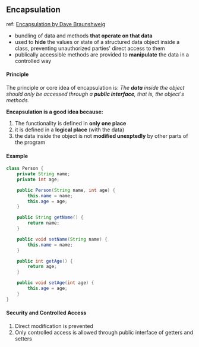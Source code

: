 ## Encapsulation
ref: [Encapsulation by Dave Braunshweig](https://press.rebus.community/programmingfundamentals/chapter/encapsulation/)

- bundling of data and methods **that operate on that data**
- used to **hide** the values or state of a structured data object inside a class, preventing unauthorized parties' direct access to them
- publically accessible methods are provided to **manipulate** the data in a controlled way

#### Principle
The principle or core idea of encapsulation is:
*The **data** inside the object should only be accessed through a **public interface**, that is, the object's methods.*

**Encapsulation is a good idea because:**
1. The functionality is defined in **only one place**
2. it is defined in a **logical place** (with the data)
3. the data inside the object is not **modified unexptedly** by other parts of the program

#### Example
```java
class Person {
    private String name;
    private int age;

    public Person(String name, int age) {
        this.name = name;
        this.age = age;
    }

    public String getName() {
        return name;
    }

    public void setName(String name) {
        this.name = name;
    }

    public int getAge() {
        return age;
    }

    public void setAge(int age) {
        this.age = age;
    }
}
```

#### Security and Controlled Access
1. Direct modification is prevented
2. Only controlled access is allowed through public interface of getters and setters